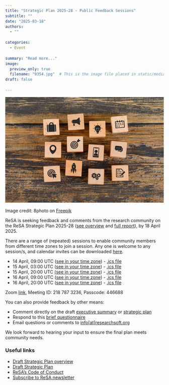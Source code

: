 ```yaml
---
title: "Strategic Plan 2025-28 - Public Feedback Sessions"
subtitle: ""
date: "2025-03-18"
authors:
  - ""

categories: 
  - Event

summary: "Read more..."
image:
  preview_only: true
  filename: "9354.jpg"  # This is the image file placed in static/media/
draft: false  

---
```


![image with icons of loud speakers](9354.jpg)

Image credit: 8photo on [Freepik](https://www.freepik.com/free-photo/business-concept-with-icons-wooden-cubes-wooden-table-flat-lay_9485774.htm#fromView=search&page=1&position=30&uuid=75856da7-0985-465e-a819-3cbbe75a81e2&query=strategic+plan)


ReSA is seeking feedback and comments from the research community on the ReSA Strategic Plan 2025-28 ([see overview](https://docs.google.com/document/d/1XAioZINde902hlujD9hIaiIK5Eagx7w5XP9f8Q7P0KU/edit?tab=t.0#heading=h.lbr59vck876)
and [full report](https://docs.google.com/document/d/1-nyor44kBo5v6lb92ajjzJmYFJ-TXLcafyUz9luQMVk/edit?tab=t.0#heading=h.iiwcx8uz2jje)), by 18 April 2025.

There are a range of (repeated) sessions to enable community members from different time zones to join a session. Any one is welcome to any session/s, and calendar invites can be downloaded [here](https://drive.google.com/drive/u/0/folders/1TcXVYjbcr8jAGd8RqIoGK97XUg8dPeLl).
* 14 April, 09:00 UTC ([see in your time zone](https://www.timeanddate.com/worldclock/fixedtime.html?msg=ReSA+Strategic+Planning&iso=20250414T09&p1=1440&ah=1)) - [.ics file](https://drive.google.com/file/d/1--LXWJKoLosGR4kANRG5qp_4GKeCDFbh/view?usp=drive_link)
* 15 April, 03:00 UTC ([see in your time zone](https://www.timeanddate.com/worldclock/fixedtime.html?msg=ReSA+Strategic+Planning&iso=20250415T03&p1=1440&ah=1)) - [.ics file](https://drive.google.com/file/d/1FI0oSvxcnnn-jMQA71PfxUebLxY9NGC_/view?usp=drive_link)
* 15 April, 20:00 UTC [(see in your time zone](https://www.timeanddate.com/worldclock/fixedtime.html?msg=ReSA+Strategic+Planning&iso=20250415T20&p1=1440&ah=1)) - [.ics file](https://drive.google.com/file/d/164bfCTOosThzgIIMlhC-fYVEC8uNZP07/view?usp=drive_link)
* 16 April, 09:00 UTC ([see in your time zone](https://www.timeanddate.com/worldclock/fixedtime.html?msg=ReSA+Strategic+Planning&iso=20250416T09&p1=1440&ah=1)) - [.ics file](https://drive.google.com/file/d/1KSuX2sFLlC5RTz5T8w0FJK8lHOkPiIHS/view?usp=drive_link)
* 16 April, 20:00 UTC ([see in your time zone](https://www.timeanddate.com/worldclock/fixedtime.html?msg=ReSA+Strategic+Planning&iso=20250416T20&p1=1440&ah=1)) - [.ics file](https://drive.google.com/file/d/1JFJnsgZG5LNHSI005587pVjJXKQ8Nrzi/view?usp=drive_link)

Zoom [link](https://us02web.zoom.us/j/2187873236?pwd=cXpmZXQzalhMcGlUN0J1bWUzdVM3QT09&omn=86079557508), Meeting ID: 218 787 3236, Passcode: 446688

You can also provide feedback by other means:
* Comment directly on the draft [executive summary](https://docs.google.com/document/d/1XAioZINde902hlujD9hIaiIK5Eagx7w5XP9f8Q7P0KU/edit?tab=t.0#heading=h.lbr59vck876) or [strategic plan](https://docs.google.com/document/d/1-nyor44kBo5v6lb92ajjzJmYFJ-TXLcafyUz9luQMVk/edit?tab=t.0#heading=h.iiwcx8uz2jje) 
* Respond to this [brief questionnaire](https://forms.gle/8dV3Vb2DVMdFB1GP9)
* Email questions or comments to [info[at]researchsoft.org](mailto:info@researchsoft.org)

We look forward to hearing your input to ensure the final plan meets community needs.

### Useful links
  * [Draft Strategic Plan overview](https://docs.google.com/document/d/1XAioZINde902hlujD9hIaiIK5Eagx7w5XP9f8Q7P0KU/edit?tab=t.0#heading=h.lbr59vck876)
  * [Draft Strategic Plan](https://docs.google.com/document/d/1-nyor44kBo5v6lb92ajjzJmYFJ-TXLcafyUz9luQMVk/edit?tab=t.0#heading=h.iiwcx8uz2jje)
  * [ReSA’s Code of Conduct](.../.../about/code-of-conduct/)
  * [Subscribe to ReSA newsletter](https://www.researchsoft.org/news/)
